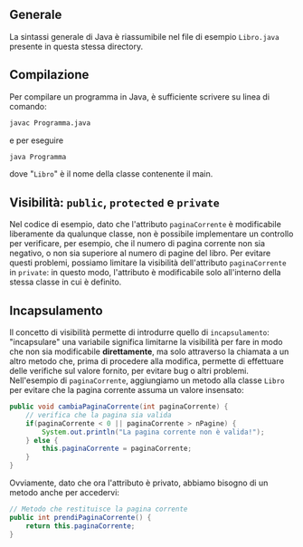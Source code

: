 ## Generale
La sintassi generale di Java è riassumibile nel file di esempio `Libro.java` presente in questa stessa directory.
## Compilazione
Per compilare un programma in Java, è sufficiente scrivere su linea di comando:
```bash
javac Programma.java
```
e per eseguire
```bash
java Programma
```
dove "`Libro`" è il nome della classe contenente il main.
## Visibilità: `public`, `protected` e `private`
Nel codice di esempio, dato che l'attributo `paginaCorrente` è modificabile liberamente da qualunque classe, non è possibile implementare un controllo per verificare, per esempio, che il numero di pagina corrente non sia negativo, o non sia superiore al numero di pagine del libro.
Per evitare questi problemi, possiamo limitare la visibilità dell'attributo `paginaCorrente` in `private`: in questo modo, l'attributo è modificabile solo all'interno della stessa classe in cui è definito.
## Incapsulamento
Il concetto di visibilità permette di introdurre quello di `incapsulamento`: "incapsulare" una variabile significa limitarne la visibilità per fare in modo che non sia modificabile **direttamente**, ma solo attraverso la chiamata a un altro metodo che, prima di procedere alla modifica, permette di effettuare delle verifiche sul valore fornito, per evitare bug o altri problemi. Nell'esempio di `paginaCorrente`, aggiungiamo un metodo alla classe `Libro` per evitare che la pagina corrente assuma un valore insensato:
```java
public void cambiaPaginaCorrente(int paginaCorrente) {
	// verifica che la pagina sia valida
	if(paginaCorrente < 0 || paginaCorrente > nPagine) {
		System.out.println("La pagina corrente non è valida!");
	} else {
		this.paginaCorrente = paginaCorrente;
	}
}
```
Ovviamente, dato che ora l'attributo è privato, abbiamo bisogno di un metodo anche per accedervi:
```java
// Metodo che restituisce la pagina corrente
public int prendiPaginaCorrente() {
	return this.paginaCorrente;
}
```
